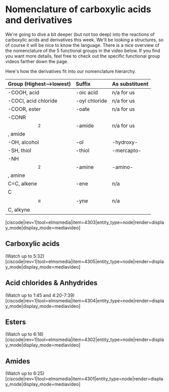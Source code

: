 # Nomenclature of carboxylic acids and derivatives

We're going to dive a bit deeper (but not too deep) into the reactions of carboxylic acids and derivatives this week. We'll be looking a structures, so of course it will be nice to know the language. There is a nice overview of the nomenclature of the 5 functional groups in the video below. If you find you want more details, feel free to check out the specific functional group videos farther down the page.

Here's how the derivatives fit into our nomenclature hierarchy.

| Group (Highest-->lowest) | Suffix | As substituent |
| :--- | :--- | :--- |
| -COOH, acid | -oic acid | n/a for us |
| -COCl, acid chloride | -oyl chloride | n/a for us |
| -COOR, ester | -oate | n/a for us |
| -CONR$$_2$$, amide | -amide | n/a for us |
| -OH, alcohol | -ol | -hydroxy- |
| -SH, thiol | -thiol | -mercapto- |
| -NH$$_2$$, amine | -amine | -amino- |
| C=C, alkene | -ene | n/a |
| C$$\equiv$$C, alkyne | -yne | n/a |

[ciscode|rev=1|tool=elmsmedia|item=4303|entity_type=node|render=display_mode|display_mode=mediavideo]


## Carboxylic acids

(Watch up to 5:32)
[ciscode|rev=1|tool=elmsmedia|item=4305|entity_type=node|render=display_mode|display_mode=mediavideo]

## Acid chlorides & Anhydrides

(Watch up to 1:45 and 4:20-7:39)
[ciscode|rev=1|tool=elmsmedia|item=4304|entity_type=node|render=display_mode|display_mode=mediavideo]

## Esters

(Watch up to 6:18)
[ciscode|rev=1|tool=elmsmedia|item=4302|entity_type=node|render=display_mode|display_mode=mediavideo]

## Amides

(Watch up to 6:25)
[ciscode|rev=1|tool=elmsmedia|item=4301|entity_type=node|render=display_mode|display_mode=mediavideo]



